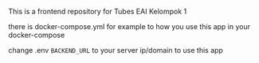 This is a frontend repository for Tubes EAI Kelompok 1

there is docker-compose.yml for example to how you use this app in your docker-compose

change .env `BACKEND_URL` to your server ip/domain to use this app
